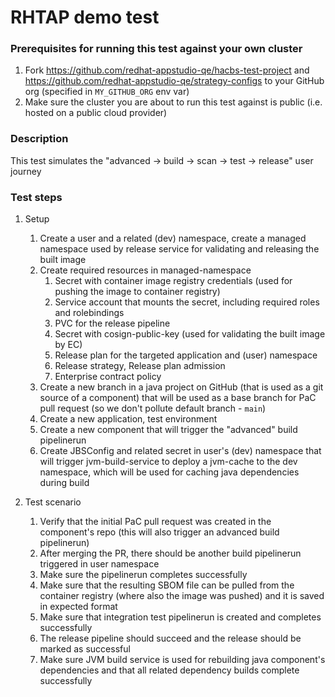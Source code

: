 # RHTAP demo test

### Prerequisites for running this test against your own cluster
1. Fork https://github.com/redhat-appstudio-qe/hacbs-test-project and https://github.com/redhat-appstudio-qe/strategy-configs to your GitHub org (specified in `MY_GITHUB_ORG` env var)
2. Make sure the cluster you are about to run this test against is public (i.e. hosted on a public cloud provider)

### Description
This test simulates the "advanced -> build -> scan -> test -> release" user journey

### Test steps
1. Setup
   1. Create a user and a related (dev) namespace, create a managed namespace used by release service for validating and releasing the built image
   2. Create required resources in managed-namespace
      1. Secret with container image registry credentials (used for pushing the image to container registry)
      2. Service account that mounts the secret, including required roles and rolebindings
      3. PVC for the release pipeline
      4. Secret with cosign-public-key (used for validating the built image by EC)
      5. Release plan for the targeted application and (user) namespace
      6. Release strategy, Release plan admission
      7. Enterprise contract policy
   3. Create a new branch in a java project on GitHub (that is used as a git source of a component) that will be used as a base branch for PaC pull request (so we don't pollute default branch - `main`)
   4. Create a new application, test environment
   5. Create a new component that will trigger the "advanced" build pipelinerun
   6. Create JBSConfig and related secret in user's (dev) namespace that will trigger jvm-build-service to deploy a jvm-cache to the dev namespace, which will be used for caching java dependencies during build

2. Test scenario
   1. Verify that the initial PaC pull request was created in the component's repo (this will also trigger an advanced build pipelinerun)
   2. After merging the PR, there should be another build pipelinerun triggered in user namespace
   3. Make sure the pipelinerun completes successfully
   4. Make sure that the resulting SBOM file can be pulled from the container registry (where also the image was pushed) and it is saved in expected format
   5. Make sure that integration test pipelinerun is created and completes successfully
   6. The release pipeline should succeed and the release should be marked as successful
   7. Make sure JVM build service is used for rebuilding java component's dependencies and that all related dependency builds complete successfully